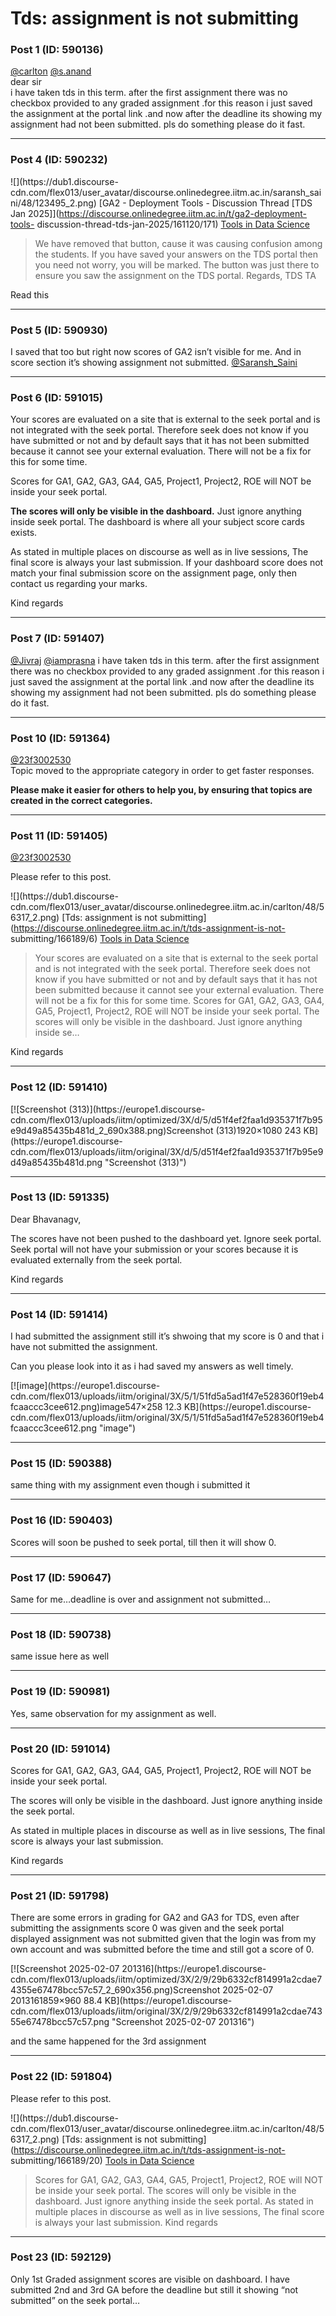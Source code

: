 # Tds: assignment is not submitting

### Post 1 (ID: 590136)

[@carlton](/u/carlton) [@s.anand](/u/s.anand)  
dear sir  
i have taken tds in this term. after the first assignment there was no
checkbox provided to any graded assignment .for this reason i just saved the
assignment at the portal link .and now after the deadline its showing my
assignment had not been submitted. pls do something please do it fast.


---

### Post 4 (ID: 590232)

![](https://dub1.discourse-
cdn.com/flex013/user_avatar/discourse.onlinedegree.iitm.ac.in/saransh_saini/48/123495_2.png)
[GA2 - Deployment Tools - Discussion Thread [TDS Jan
2025]](https://discourse.onlinedegree.iitm.ac.in/t/ga2-deployment-tools-
discussion-thread-tds-jan-2025/161120/171) [Tools in Data
Science](/c/courses/tds-kb/34)

> We have removed that button, cause it was causing confusion among the
> students. If you have saved your answers on the TDS portal then you need not
> worry, you will be marked. The button was just there to ensure you saw the
> assignment on the TDS portal. Regards, TDS TA

Read this


---

### Post 5 (ID: 590930)

I saved that too but right now scores of GA2 isn’t visible for me. And in
score section it’s showing assignment not submitted.
[@Saransh_Saini](/u/saransh_saini)


---

### Post 6 (ID: 591015)

Your scores are evaluated on a site that is external to the seek portal and is
not integrated with the seek portal. Therefore seek does not know if you have
submitted or not and by default says that it has not been submitted because it
cannot see your external evaluation. There will not be a fix for this for some
time.

Scores for GA1, GA2, GA3, GA4, GA5, Project1, Project2, ROE will NOT be inside
your seek portal.

**The scores will only be visible in the dashboard.** Just ignore anything
inside seek portal. The dashboard is where all your subject score cards
exists.

As stated in multiple places on discourse as well as in live sessions, The
final score is always your last submission. If your dashboard score does not
match your final submission score on the assignment page, only then contact us
regarding your marks.

Kind regards


---

### Post 7 (ID: 591407)

[@Jivraj](/u/jivraj) [@iamprasna](/u/iamprasna) i have taken tds in this term.
after the first assignment there was no checkbox provided to any graded
assignment .for this reason i just saved the assignment at the portal link
.and now after the deadline its showing my assignment had not been submitted.
pls do something please do it fast.


---

### Post 10 (ID: 591364)

[@23f3002530](/u/23f3002530)  
Topic moved to the appropriate category in order to get faster responses.

**Please make it easier for others to help you, by ensuring that topics are
created in the correct categories.**


---

### Post 11 (ID: 591405)

[@23f3002530](/u/23f3002530)

Please refer to this post.

![](https://dub1.discourse-
cdn.com/flex013/user_avatar/discourse.onlinedegree.iitm.ac.in/carlton/48/56317_2.png)
[Tds: assignment is not
submitting](https://discourse.onlinedegree.iitm.ac.in/t/tds-assignment-is-not-
submitting/166189/6) [Tools in Data Science](/c/courses/tds-kb/34)

> Your scores are evaluated on a site that is external to the seek portal and
> is not integrated with the seek portal. Therefore seek does not know if you
> have submitted or not and by default says that it has not been submitted
> because it cannot see your external evaluation. There will not be a fix for
> this for some time. Scores for GA1, GA2, GA3, GA4, GA5, Project1, Project2,
> ROE will NOT be inside your seek portal. The scores will only be visible in
> the dashboard. Just ignore anything inside se…

Kind regards


---

### Post 12 (ID: 591410)

[![Screenshot \(313\)](https://europe1.discourse-
cdn.com/flex013/uploads/iitm/optimized/3X/d/5/d51f4ef2faa1d935371f7b95e9d49a85435b481d_2_690x388.png)Screenshot
(313)1920×1080 243 KB](https://europe1.discourse-
cdn.com/flex013/uploads/iitm/original/3X/d/5/d51f4ef2faa1d935371f7b95e9d49a85435b481d.png
"Screenshot \(313\)")


---

### Post 13 (ID: 591335)

Dear Bhavanagv,

The scores have not been pushed to the dashboard yet. Ignore seek portal. Seek
portal will not have your submission or your scores because it is evaluated
externally from the seek portal.

Kind regards


---

### Post 14 (ID: 591414)

I had submitted the assignment still it’s shwoing that my score is 0 and that
i have not submitted the assignment.

Can you please look into it as i had saved my answers as well timely.  

[![image](https://europe1.discourse-
cdn.com/flex013/uploads/iitm/original/3X/5/1/51fd5a5ad1f47e528360f19eb4fcaaccc3cee612.png)image547×258
12.3 KB](https://europe1.discourse-
cdn.com/flex013/uploads/iitm/original/3X/5/1/51fd5a5ad1f47e528360f19eb4fcaaccc3cee612.png
"image")


---

### Post 15 (ID: 590388)

same thing with my assignment even though i submitted it


---

### Post 16 (ID: 590403)

Scores will soon be pushed to seek portal, till then it will show 0.


---

### Post 17 (ID: 590647)

Same for me…deadline is over and assignment not submitted…


---

### Post 18 (ID: 590738)

same issue here as well


---

### Post 19 (ID: 590981)

Yes, same observation for my assignment as well.


---

### Post 20 (ID: 591014)

Scores for GA1, GA2, GA3, GA4, GA5, Project1, Project2, ROE will NOT be inside
your seek portal.

The scores will only be visible in the dashboard. Just ignore anything inside
the seek portal.

As stated in multiple places in discourse as well as in live sessions, The
final score is always your last submission.

Kind regards


---

### Post 21 (ID: 591798)

There are some errors in grading for GA2 and GA3 for TDS, even after
submitting the assignments score 0 was given and the seek portal displayed
assignment was not submitted given that the login was from my own account and
was submitted before the time and still got a score of 0.  

[![Screenshot 2025-02-07 201316](https://europe1.discourse-
cdn.com/flex013/uploads/iitm/optimized/3X/2/9/29b6332cf814991a2cdae74355e67478bcc57c57_2_690x356.png)Screenshot
2025-02-07 2013161859×960 88.4 KB](https://europe1.discourse-
cdn.com/flex013/uploads/iitm/original/3X/2/9/29b6332cf814991a2cdae74355e67478bcc57c57.png
"Screenshot 2025-02-07 201316")

  
and the same happened for the 3rd assignment


---

### Post 22 (ID: 591804)

Please refer to this post.

![](https://dub1.discourse-
cdn.com/flex013/user_avatar/discourse.onlinedegree.iitm.ac.in/carlton/48/56317_2.png)
[Tds: assignment is not
submitting](https://discourse.onlinedegree.iitm.ac.in/t/tds-assignment-is-not-
submitting/166189/20) [Tools in Data Science](/c/courses/tds-kb/34)

> Scores for GA1, GA2, GA3, GA4, GA5, Project1, Project2, ROE will NOT be
> inside your seek portal. The scores will only be visible in the dashboard.
> Just ignore anything inside the seek portal. As stated in multiple places in
> discourse as well as in live sessions, The final score is always your last
> submission. Kind regards


---

### Post 23 (ID: 592129)

Only 1st Graded assignment scores are visible on dashboard. I have submitted
2nd and 3rd GA before the deadline but still it showing “not submitted” on the
seek portal…

